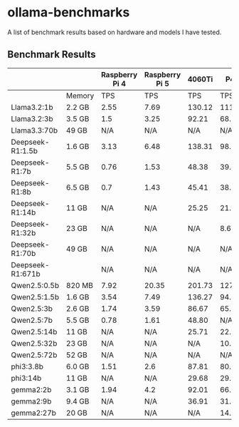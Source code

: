 # ollama-benchmarks
A list of benchmark results based on hardware and models I have tested.

## Benchmark Results
| |        | Raspberry Pi 4 | Raspberry Pi 5 | 4060Ti | P40 | 2xP40 | 2xXeonHT |
| ---------------- | ------ | ---- | ----- | ------ | ------ | ----- | ----- |
|                  | Memory | TPS  | TPS   | TPS    | TPS    | TPS   | TPS   |
| Llama3.2:1b      | 2.2 GB | 2.55 | 7.69  | 130.12 | 111.72 |       | 27.89
| Llama3.2:3b      | 3.5 GB | 1.5  | 3.25  | 92.21  | 68.60  |       | 15.27
| Llama3.3:70b     | 49 GB  | N/A  | N/A   | N/A    | N/A    | 5.40  | 1.01 
| Deepseek-R1:1.5b | 1.6 GB | 3.13 | 6.48  | 138.31 | 98.51  |       | 27.36
| Deepseek-R1:7b   | 5.5 GB | 0.76 | 1.53  | 48.38  | 39.27  |       | 10.32
| Deepseek-R1:8b   | 6.5 GB | 0.7  | 1.43  | 45.41  | 38.06  |       | 9.44
| Deepseek-R1:14b  | 11 GB  | N/A  | N/A   | 25.25  | 21.12  |       | 4.94
| Deepseek-R1:32b  | 23 GB  | N/A  | N/A   | N/A    | 8.62   |       | 2.25
| Deepseek-R1:70b  | 49 GB  | N/A  | N/A   | N/A    | N/A    | 5.29  | 1.18
| Deepseek-R1:671b |        | N/A  | N/A   | N/A    | N/A    | N/A   |
| Qwen2.5:0.5b     | 820 MB | 7.92 | 20.35 | 201.73 | 127.44 |       |
| Qwen2.5:1.5b     | 1.6 GB | 3.54 | 7.49  | 136.27 | 94.64  |       |
| Qwen2.5:3b       | 2.6 GB | 1.74 | 3.59  | 86.67  | 65.41  |       |
| Qwen2.5:7b       | 5.5 GB | 0.78 | 1.61  | 48.80  | N/A    |       |
| Qwen2.5:14b      | 11 GB  | N/A  | N/A   | 25.71  | 22.25  |       |
| Qwen2.5:32b      | 23 GB  | N/A  | N/A   | N/A    | 10.94  |       |
| Qwen2.5:72b      | 52 GB  | N/A  | N/A   | N/A    | N/A    | N/A   | 1.11
| phi3:3.8b        | 6.0 GB | 1.51 | 2.6   | 87.81  | 80.33  |       |
| phi3:14b         | 11 GB  | N/A  | N/A   | 29.68  | 29.79  |       |
| gemma2:2b        | 3.1 GB | 1.94 | 4.2   | 92.01  | 66.95  |       |
| gemma2:9b        | 9.4 GB | N/A  | N/A   | 36.91  | 31.90  |       |
| gemma2:27b       | 20 GB  | N/A  | N/A   | N/A    | 14.32  |       |
